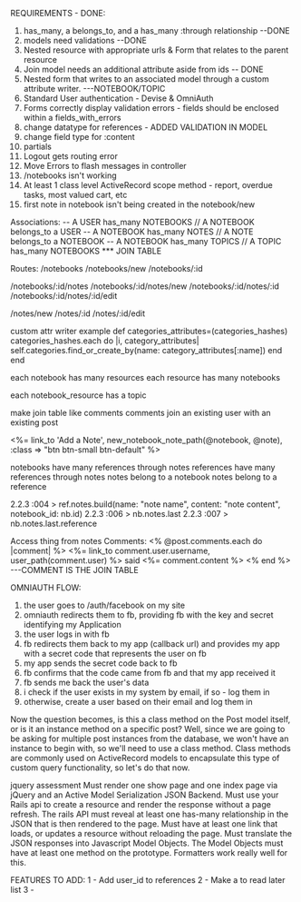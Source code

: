 REQUIREMENTS - DONE:
1) has_many, a belongs_to, and a has_many :through relationship --DONE
2) models need validations --DONE
3) Nested resource with appropriate urls & Form that relates to the parent resource
4) Join model needs an additional attribute aside from ids -- DONE
5) Nested form that writes to an associated model through a custom attribute writer. ---NOTEBOOK/TOPIC
6) Standard User authentication - Devise & OmniAuth
7) Forms correctly display validation errors - fields should be enclosed within a fields_with_errors
8) change datatype for references - ADDED VALIDATION IN MODEL
9) change field type for :content
10) partials
11) Logout gets routing error
12) Move Errors to flash messages in controller
13) /notebooks isn't working
14) At least 1 class level ActiveRecord scope method - report, overdue tasks, most valued cart, etc
15) first note in notebook isn't being created in the notebook/new



Associations:
-- A USER has_many NOTEBOOKS // A NOTEBOOK belongs_to a USER
-- A NOTEBOOK has_many NOTES // A NOTE belongs_to a NOTEBOOK
-- A NOTEBOOK has_many TOPICS // A TOPIC has_many NOTEBOOKS *** JOIN TABLE


Routes:
/notebooks
/notebooks/new
/notebooks/:id

/notebooks/:id/notes
/notebooks/:id/notes/new
/notebooks/:id/notes/:id
/notebooks/:id/notes/:id/edit

/notes/new
/notes/:id
/notes/:id/edit



custom attr writer example
def categories_attributes=(categories_hashes)
  categories_hashes.each do |i, category_attributes|
    self.categories.find_or_create_by(name: category_attributes[:name])
  end
end


each notebook has many resources
each resource has many notebooks

each notebook_resource has a topic

make join table like comments
comments join an existing user with an existing post


<%= link_to 'Add a Note', new_notebook_note_path(@notebook, @note), :class => "btn btn-small btn-default" %>

notebooks have many references through notes
references have many references through notes
notes belong to a notebook
notes belong to a reference


2.2.3 :004 > ref.notes.build(name: "note name", content: "note content", notebook_id: nb.id)
2.2.3 :006 > nb.notes.last
2.2.3 :007 > nb.notes.last.reference


Access thing from notes
Comments:
  <% @post.comments.each do |comment| %>
    <%= link_to comment.user.username, user_path(comment.user) %> said
    <%= comment.content %>
  <% end %> ---COMMENT IS THE JOIN TABLE


OMNIAUTH FLOW:

1) the user goes to /auth/facebook on my site
2) omniauth redirects them to fb, providing fb with the key and secret identifying my Application
3) the user logs in with fb
4) fb redirects them back to my app (callback url) and provides my app with a secret code that represents the user on fb
5) my app sends the secret code back to fb
6) fb confirms that the code came from fb and that my app received it
7) fb sends me back the user's data
8) i check if the user exists in my system by email, if so - log them in
9) otherwise, create a user based on their email and log them in


Now the question becomes, is this a class method on the Post model itself, or is it an instance method on a specific post?
Well, since we are going to be asking for multiple post instances from the database, we won't have an instance to begin with, so we'll need to use a class method.
Class methods are commonly used on ActiveRecord models to encapsulate this type of custom query functionality, so let's do that now.


jquery assessment
Must render one show page and one index page via jQuery and an Active Model Serialization JSON Backend.
Must use your Rails api to create a resource and render the response without a page refresh.
The rails API must reveal at least one has-many relationship in the JSON that is then rendered to the page.
Must have at least one link that loads, or updates a resource without reloading the page.
Must translate the JSON responses into Javascript Model Objects. The Model Objects must have at least one method on the prototype. Formatters work really well for this.



FEATURES TO ADD:
1 - Add user_id to references
2 - Make a to read later list
3 -
